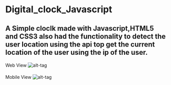 # Digital_clock_Javascript
## A Simple cloclk made with Javascript,HTML5 and CSS3 also had the functionality to detect the user location using the api top get the current location of the user using the ip of the user.
####
Web View
![alt-tag](https://user-images.githubusercontent.com/22345839/63794997-b4be0800-c920-11e9-98a4-cb0b6c906e89.png)
####
Mobile View
![alt-tag](https://user-images.githubusercontent.com/22345839/63795002-b8518f00-c920-11e9-8fa8-8ff452c5891b.png)

